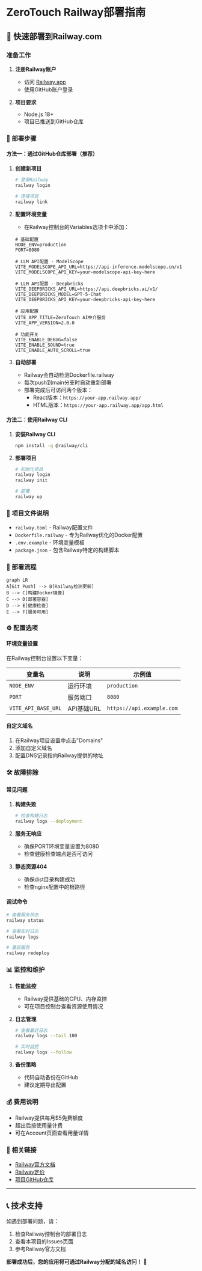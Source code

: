 # ZeroTouch Railway部署指南

## 🚀 快速部署到Railway.com

### 准备工作

1. **注册Railway账户**
   - 访问 [Railway.app](https://railway.app)
   - 使用GitHub账户登录

2. **项目要求**
   - Node.js 18+
   - 项目已推送到GitHub仓库

### 🔧 部署步骤

#### 方法一：通过GitHub仓库部署（推荐）

1. **创建新项目**
   ```bash
   # 登录Railway
   railway login
   
   # 连接项目
   railway link
   ```

2. **配置环境变量**
   - 在Railway控制台的Variables选项卡中添加：
   ```
   # 基础配置
   NODE_ENV=production
   PORT=8080
   
   # LLM API配置 - ModelScope
   VITE_MODELSCOPE_API_URL=https://api-inference.modelscope.cn/v1
   VITE_MODELSCOPE_API_KEY=your-modelscope-api-key-here
   
   # LLM API配置 - Deepbricks  
   VITE_DEEPBRICKS_API_URL=https://api.deepbricks.ai/v1/
   VITE_DEEPBRICKS_MODEL=GPT-5-Chat
   VITE_DEEPBRICKS_API_KEY=your-deepbricks-api-key-here
   
   # 应用配置
   VITE_APP_TITLE=ZeroTouch AI中介服务
   VITE_APP_VERSION=2.0.0
   
   # 功能开关
   VITE_ENABLE_DEBUG=false
   VITE_ENABLE_SOUND=true
   VITE_ENABLE_AUTO_SCROLL=true
   ```

3. **自动部署**
   - Railway会自动检测Dockerfile.railway
   - 每次push到main分支时自动重新部署
   - 部署完成后可访问两个版本：
     * React版本：`https://your-app.railway.app/`
     * HTML版本：`https://your-app.railway.app/app.html`

#### 方法二：使用Railway CLI

1. **安装Railway CLI**
   ```bash
   npm install -g @railway/cli
   ```

2. **部署项目**
   ```bash
   # 初始化项目
   railway login
   railway init
   
   # 部署
   railway up
   ```

### 📁 项目文件说明

- `railway.toml` - Railway配置文件
- `Dockerfile.railway` - 专为Railway优化的Docker配置
- `.env.example` - 环境变量模板
- `package.json` - 包含Railway特定的构建脚本

### 🔄 部署流程

```mermaid
graph LR
A[Git Push] --> B[Railway检测更新]
B --> C[构建Docker镜像]
C --> D[部署容器]
D --> E[健康检查]
E --> F[服务可用]
```

### ⚙️ 配置选项

#### 环境变量设置
在Railway控制台设置以下变量：

| 变量名 | 说明 | 示例值 |
|--------|------|--------|
| `NODE_ENV` | 运行环境 | `production` |
| `PORT` | 服务端口 | `8080` |
| `VITE_API_BASE_URL` | API基础URL | `https://api.example.com` |

#### 自定义域名
1. 在Railway项目设置中点击"Domains"
2. 添加自定义域名
3. 配置DNS记录指向Railway提供的地址

### 🛠️ 故障排除

#### 常见问题

1. **构建失败**
   ```bash
   # 检查构建日志
   railway logs --deployment
   ```

2. **服务无响应**
   - 确保PORT环境变量设置为8080
   - 检查健康检查端点是否可访问

3. **静态资源404**
   - 确保dist目录构建成功
   - 检查nginx配置中的根路径

#### 调试命令
```bash
# 查看服务状态
railway status

# 查看实时日志
railway logs

# 重启服务
railway redeploy
```

### 📊 监控和维护

1. **性能监控**
   - Railway提供基础的CPU、内存监控
   - 可在项目控制台查看资源使用情况

2. **日志管理**
   ```bash
   # 查看最近日志
   railway logs --tail 100
   
   # 实时监控
   railway logs --follow
   ```

3. **备份策略**
   - 代码自动备份在GitHub
   - 建议定期导出配置

### 💰 费用说明

- Railway提供每月$5免费额度
- 超出后按使用量计费
- 可在Account页面查看用量详情

### 🔗 相关链接

- [Railway官方文档](https://docs.railway.app/)
- [Railway定价](https://railway.app/pricing)
- [项目GitHub仓库](https://github.com/your-username/zerotouch2.0)

---

## 📞 技术支持

如遇到部署问题，请：

1. 检查Railway控制台的部署日志
2. 查看本项目的Issues页面
3. 参考Railway官方文档

**部署成功后，您的应用将可通过Railway分配的域名访问！** 🎉
